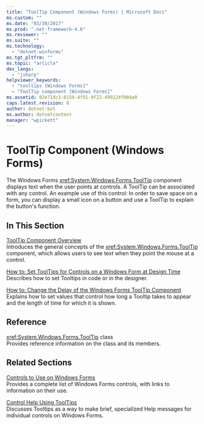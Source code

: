 ```yaml
---
title: "ToolTip Component (Windows Forms) | Microsoft Docs"
ms.custom: ""
ms.date: "03/30/2017"
ms.prod: ".net-framework-4.6"
ms.reviewer: ""
ms.suite: ""
ms.technology: 
  - "dotnet-winforms"
ms.tgt_pltfrm: ""
ms.topic: "article"
dev_langs: 
  - "jsharp"
helpviewer_keywords: 
  - "tooltips [Windows Forms]"
  - "ToolTip component [Windows Forms]"
ms.assetid: 82e71dc3-0159-4f91-9f22-499224f004a0
caps.latest.revision: 8
author: dotnet-bot
ms.author: dotnetcontent
manager: "wpickett"
---
```

# ToolTip Component (Windows Forms)
The Windows Forms <xref:System.Windows.Forms.ToolTip> component displays text when the user points at controls. A ToolTip can be associated with any control. An example use of this control: In order to save space on a form, you can display a small icon on a button and use a ToolTip to explain the button's function.  
  
## In This Section  
 [ToolTip Component Overview](../../../../docs/framework/winforms/controls/tooltip-component-overview-windows-forms.md)  
 Introduces the general concepts of the <xref:System.Windows.Forms.ToolTip> component, which allows users to see text when they point the mouse at a control.  
  
 [How to: Set ToolTips for Controls on a Windows Form at Design Time](../../../../docs/framework/winforms/controls/how-to-set-tooltips-for-controls-on-a-windows-form-at-design-time.md)  
 Describes how to set Tooltips in code or in the designer.  
  
 [How to: Change the Delay of the Windows Forms ToolTip Component](../../../../docs/framework/winforms/controls/how-to-change-the-delay-of-the-windows-forms-tooltip-component.md)  
 Explains how to set values that control how long a Tooltip takes to appear and the length of time for which it is shown.  
  
## Reference  
 <xref:System.Windows.Forms.ToolTip> class  
 Provides reference information on the class and its members.  
  
## Related Sections  
 [Controls to Use on Windows Forms](../../../../docs/framework/winforms/controls/controls-to-use-on-windows-forms.md)  
 Provides a complete list of Windows Forms controls, with links to information on their use.  
  
 [Control Help Using ToolTips](../../../../docs/framework/winforms/advanced/control-help-using-tooltips.md)  
 Discusses Tooltips as a way to make brief, specialized Help messages for individual controls on Windows Forms.